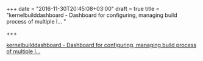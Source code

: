 +++
date = "2016-11-30T20:45:08+03:00"
draft = true
title = "kernelbuilddashboard - Dashboard for configuring, managing build process of multiple l... "

+++

<p><a href="https://t.co/SaP7c5P1fD">kernelbuilddashboard - Dashboard for configuring, managing build process of multiple l... </a></p>
